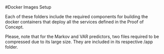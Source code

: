 #Docker Images Setup 

Each of these folders include the required components for building the docker containers that deploy all the services defined in the Proof of Concept. 

Please, note that for the Markov and VAR predictors, two files required to be compressed due to its large size. They are included in its respective /app folder.  



